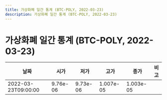 ```yaml
---
title: 가상화폐 일간 통계 (BTC-POLY, 2022-03-23)
description: 가상화폐 일간 통계 (BTC-POLY, 2022-03-23)
---
```


가상화폐 일간 통계 (BTC-POLY, 2022-03-23)
===

|날짜|시가|저가|고가|종가|비고|
|--|--|--|--|--|--|
|2022-03-23T09:00:00|9.76e-06|9.73e-06|1.007e-05|1.003e-05|    |
